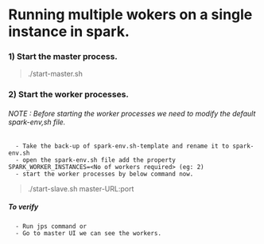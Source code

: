 # Running multiple wokers on a single instance in spark.

### 1) Start the master process.
> ./start-master.sh

### 2) Start the worker processes.

###### NOTE : Before starting the worker processes we need to modify the default spark-env,sh file.
      - Take the back-up of spark-env.sh-template and rename it to spark-env.sh
      - open the spark-env.sh file add the property SPARK_WORKER_INSTANCES=<No of workers required> (eg: 2)
      - start the worker processes by below command now.
> ./start-slave.sh master-URL:port
  
##### To verify 
      - Run jps command or
      - Go to master UI we can see the workers.
              
              
